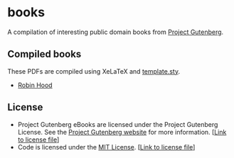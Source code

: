 # books

A compilation of interesting public domain books from [Project Gutenberg](https://www.gutenberg.org/).

## Compiled books

These PDFs are compiled using XeLaTeX and [template.sty](template.sty).

- [Robin Hood](robin-hood/robin-hood.pdf)

## License

- Project Gutenberg eBooks are licensed under the Project Gutenberg License. See the [Project Gutenberg website](https://www.gutenberg.org/) for more information. [[Link to license file](license/project-gutenberg.md)]
- Code is licensed under the [MIT License](https://opensource.org/licenses/MIT). [[Link to license file](license/mit.md)]
